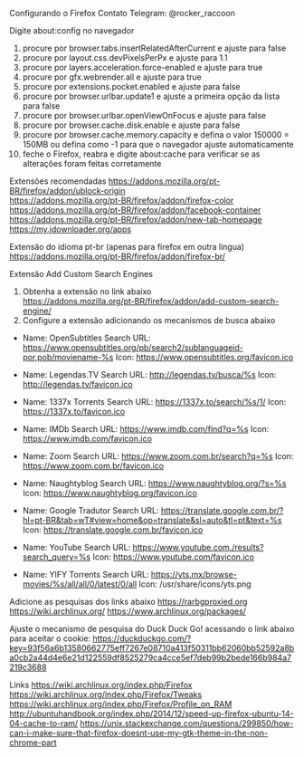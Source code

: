 Configurando o Firefox
Contato Telegram: @rocker_raccoon

Digite about:config no navegador
1. procure por browser.tabs.insertRelatedAfterCurrent e ajuste para false
2. procure por layout.css.devPixelsPerPx e ajuste para 1.1
3. procure por layers.acceleration.force-enabled e ajuste para true
4. procure por gfx.webrender.all e ajuste para true
5. procure por extensions.pocket.enabled e ajuste para false
6. procure por browser.urlbar.update1 e ajuste a primeira opção da lista para false
7. procure por browser.urlbar.openViewOnFocus e ajuste para false
8. procure por browser.cache.disk.enable e ajuste para false
9. procure por browser.cache.memory.capacity e defina o valor 150000 = 150MB ou defina como -1 para que o navegador ajuste automaticamente
10. feche o Firefox, reabra e digite about:cache para verificar se as alterações foram feitas corretamente

Extensões recomendadas
https://addons.mozilla.org/pt-BR/firefox/addon/ublock-origin</br>
https://addons.mozilla.org/pt-BR/firefox/addon/firefox-color</br>
https://addons.mozilla.org/pt-BR/firefox/addon/facebook-container</br>
https://addons.mozilla.org/pt-BR/firefox/addon/new-tab-homepage</br>
https://my.jdownloader.org/apps</br>

Extensão do idioma pt-br (apenas para firefox em outra lingua)</br>
https://addons.mozilla.org/pt-BR/firefox/addon/firefox-br/</br>

Extensão Add Custom Search Engines</br>
1. Obtenha a extensão no link abaixo</br>
https://addons.mozilla.org/pt-BR/firefox/addon/add-custom-search-engine/
2. Configure a extensão adicionando os mecanismos de busca abaixo</br>

- Name: OpenSubtitles
Search URL: https://www.opensubtitles.org/pb/search2/sublanguageid-por,pob/moviename-%s
Icon: https://www.opensubtitles.org/favicon.ico

- Name: Legendas.TV
Search URL: http://legendas.tv/busca/%s
Icon: http://legendas.tv/favicon.ico

- Name: 1337x Torrents
Search URL: https://1337x.to/search/%s/1/
Icon: https://1337x.to/favicon.ico

- Name: IMDb
Search URL: https://www.imdb.com/find?q=%s
Icon: https://www.imdb.com/favicon.ico

- Name: Zoom
Search URL: https://www.zoom.com.br/search?q=%s
Icon: https://www.zoom.com.br/favicon.ico

- Name: Naughtyblog
Search URL: https://www.naughtyblog.org/?s=%s
Icon: https://www.naughtyblog.org/favicon.ico

- Name: Google Tradutor
Search URL: https://translate.google.com.br/?hl=pt-BR&tab=wT#view=home&op=translate&sl=auto&tl=pt&text=%s
Icon: https://translate.google.com.br/favicon.ico

- Name: YouTube
Search URL: https://www.youtube.com./results?search_query=%s
Icon: https://www.youtube.com/favicon.ico

- Name: YIFY Torrents
Search URL: https://yts.mx/browse-movies/%s/all/all/0/latest/0/all
Icon: /usr/share/icons/yts.png

Adicione as pesquisas dos links abaixo
https://rarbgproxied.org
https://wiki.archlinux.org/
https://www.archlinux.org/packages/

Ajuste o mecanismo de pesquisa do Duck Duck Go! acessando o link abaixo para aceitar o cookie:
https://duckduckgo.com/?key=93f56a6b13580662775eff7267e08710a413f50311bb62060bb52592a8ba0cb2a44d4e6e21d122559df8525279ca4cce5ef7deb99b2bede166b984a7219c3688

Links
https://wiki.archlinux.org/index.php/Firefox
https://wiki.archlinux.org/index.php/Firefox/Tweaks
https://wiki.archlinux.org/index.php/Firefox/Profile_on_RAM
http://ubuntuhandbook.org/index.php/2014/12/speed-up-firefox-ubuntu-14-04-cache-to-ram/
https://unix.stackexchange.com/questions/299850/how-can-i-make-sure-that-firefox-doesnt-use-my-gtk-theme-in-the-non-chrome-part

